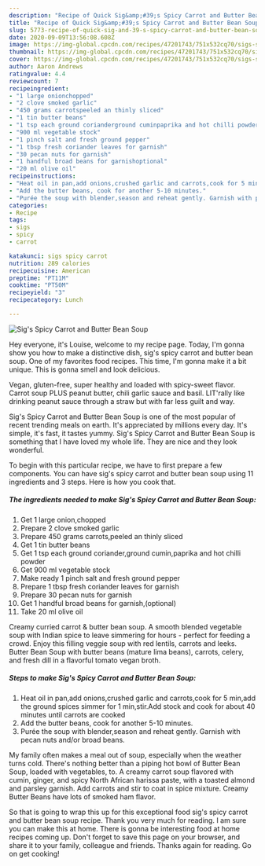 ```yaml
---
description: "Recipe of Quick Sig&amp;#39;s Spicy Carrot and Butter Bean Soup"
title: "Recipe of Quick Sig&amp;#39;s Spicy Carrot and Butter Bean Soup"
slug: 5773-recipe-of-quick-sig-and-39-s-spicy-carrot-and-butter-bean-soup
date: 2020-09-09T13:56:08.608Z
image: https://img-global.cpcdn.com/recipes/47201743/751x532cq70/sigs-spicy-carrot-and-butter-bean-soup-recipe-main-photo.jpg
thumbnail: https://img-global.cpcdn.com/recipes/47201743/751x532cq70/sigs-spicy-carrot-and-butter-bean-soup-recipe-main-photo.jpg
cover: https://img-global.cpcdn.com/recipes/47201743/751x532cq70/sigs-spicy-carrot-and-butter-bean-soup-recipe-main-photo.jpg
author: Aaron Andrews
ratingvalue: 4.4
reviewcount: 7
recipeingredient:
- "1 large onionchopped"
- "2 clove smoked garlic"
- "450 grams carrotspeeled an thinly sliced"
- "1 tin butter beans"
- "1 tsp each ground corianderground cuminpaprika and hot chilli powder"
- "900 ml vegetable stock"
- "1 pinch salt and fresh ground pepper"
- "1 tbsp fresh coriander leaves for garnish"
- "30 pecan nuts for garnish"
- "1 handful broad beans for garnishoptional"
- "20 ml olive oil"
recipeinstructions:
- "Heat oil in pan,add onions,crushed garlic and carrots,cook for 5 min,add the ground spices simmer for 1 min,stir.Add stock and cook for about 40 minutes until carrots are cooked"
- "Add the butter beans, cook for another 5-10 minutes."
- "Purée the soup with blender,season and reheat gently. Garnish with pecan nuts and/or broad beans."
categories:
- Recipe
tags:
- sigs
- spicy
- carrot

katakunci: sigs spicy carrot 
nutrition: 289 calories
recipecuisine: American
preptime: "PT11M"
cooktime: "PT50M"
recipeyield: "3"
recipecategory: Lunch

---
```



![Sig&#39;s Spicy Carrot and Butter Bean Soup](https://img-global.cpcdn.com/recipes/47201743/751x532cq70/sigs-spicy-carrot-and-butter-bean-soup-recipe-main-photo.jpg)

Hey everyone, it's Louise, welcome to my recipe page. Today, I'm gonna show you how to make a distinctive dish, sig&#39;s spicy carrot and butter bean soup. One of my favorites food recipes. This time, I'm gonna make it a bit unique. This is gonna smell and look delicious.

Vegan, gluten-free, super healthy and loaded with spicy-sweet flavor. Carrot soup PLUS peanut butter, chili garlic sauce and basil. LIT&#39;rally like drinking peanut sauce through a straw but with far less guilt and way.

Sig&#39;s Spicy Carrot and Butter Bean Soup is one of the most popular of recent trending meals on earth. It's appreciated by millions every day. It's simple, it's fast, it tastes yummy. Sig&#39;s Spicy Carrot and Butter Bean Soup is something that I have loved my whole life. They are nice and they look wonderful.


To begin with this particular recipe, we have to first prepare a few components. You can have sig&#39;s spicy carrot and butter bean soup using 11 ingredients and 3 steps. Here is how you cook that.

<!--inarticleads1-->

##### The ingredients needed to make Sig&#39;s Spicy Carrot and Butter Bean Soup:

1. Get 1 large onion,chopped
1. Prepare 2 clove smoked garlic
1. Prepare 450 grams carrots,peeled an thinly sliced
1. Get 1 tin butter beans
1. Get 1 tsp each ground coriander,ground cumin,paprika and hot chilli powder
1. Get 900 ml vegetable stock
1. Make ready 1 pinch salt and fresh ground pepper
1. Prepare 1 tbsp fresh coriander leaves for garnish
1. Prepare 30 pecan nuts for garnish
1. Get 1 handful broad beans for garnish,(optional)
1. Take 20 ml olive oil


Creamy curried carrot &amp; butter bean soup. A smooth blended vegetable soup with Indian spice to leave simmering for hours - perfect for feeding a crowd. Enjoy this filling veggie soup with red lentils, carrots and leeks. Butter Bean Soup with butter beans (mature lima beans), carrots, celery, and fresh dill in a flavorful tomato vegan broth. 

<!--inarticleads2-->

##### Steps to make Sig&#39;s Spicy Carrot and Butter Bean Soup:

1. Heat oil in pan,add onions,crushed garlic and carrots,cook for 5 min,add the ground spices simmer for 1 min,stir.Add stock and cook for about 40 minutes until carrots are cooked
1. Add the butter beans, cook for another 5-10 minutes.
1. Purée the soup with blender,season and reheat gently. Garnish with pecan nuts and/or broad beans.


My family often makes a meal out of soup, especially when the weather turns cold. There&#39;s nothing better than a piping hot bowl of Butter Bean Soup, loaded with vegetables, to. A creamy carrot soup flavored with cumin, ginger, and spicy North African harissa paste, with a toasted almond and parsley garnish. Add carrots and stir to coat in spice mixture. Creamy Butter Beans have lots of smoked ham flavor. 

So that is going to wrap this up for this exceptional food sig&#39;s spicy carrot and butter bean soup recipe. Thank you very much for reading. I am sure you can make this at home. There is gonna be interesting food at home recipes coming up. Don't forget to save this page on your browser, and share it to your family, colleague and friends. Thanks again for reading. Go on get cooking!

